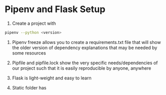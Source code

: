 # Pipenv and Flask Setup

1. Create a project with  

```bash
pipenv --python <version>
```

1. Pipenv freeze allows you to create a requirements.txt file that will show the older version of dependency explanations that may be needed by some resources

1. Pipfile and pipfile.lock show the very specific needs/dependencies of our project such that it is easily reproducible by anyone, anywhere


1. Flask is light-weight and easy to learn

1. Static folder has 